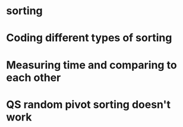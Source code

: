 # sorting

# Coding different types of sorting

# Measuring time and comparing to each other

# QS random pivot sorting doesn't work
